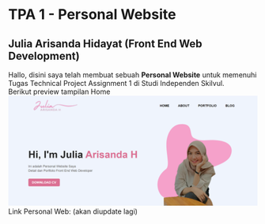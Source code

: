 # TPA 1 - Personal Website

## Julia Arisanda Hidayat (Front End Web Development)

Hallo, disini saya telah membuat sebuah **Personal Website** untuk memenuhi Tugas Technical Project Assignment 1 di Studi Independen Skilvul.<br/>
Berikut preview tampilan Home <br/>
![home](personalWeb.png)<br/>
Link Personal Web: (akan diupdate lagi)